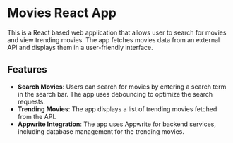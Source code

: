 # Movies React App

This is a React based web application that allows user to search for movies and view trending movies. The app fetches movies data from an external API and displays them in a user-friendly interface. 

## Features

- **Search Movies**: Users can search for movies by entering a search term in the search bar. The app uses debouncing to optimize the search requests.
- **Trending Movies**: The app displays a list of trending movies fetched from the API.
- **Appwrite Integration**: The app uses Appwrite for backend services, including database management for the trending movies.
